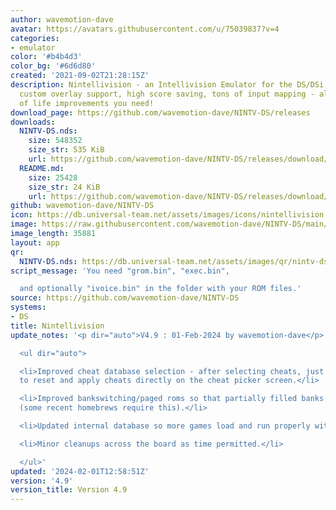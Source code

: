 ```yaml
---
author: wavemotion-dave
avatar: https://avatars.githubusercontent.com/u/75039837?v=4
categories:
- emulator
color: '#b4b4d3'
color_bg: '#6d6d80'
created: '2021-09-02T21:28:15Z'
description: Nintellivision - an Intellivision Emulator for the DS/DSi. High compatibility,
  custom overlay support, high score saving, tons of input mapping - all the quality
  of life improvements you need!
download_page: https://github.com/wavemotion-dave/NINTV-DS/releases
downloads:
  NINTV-DS.nds:
    size: 548352
    size_str: 535 KiB
    url: https://github.com/wavemotion-dave/NINTV-DS/releases/download/4.9/NINTV-DS.nds
  README.md:
    size: 25428
    size_str: 24 KiB
    url: https://github.com/wavemotion-dave/NINTV-DS/releases/download/4.9/README.md
github: wavemotion-dave/NINTV-DS
icon: https://db.universal-team.net/assets/images/icons/nintellivision.png
image: https://raw.githubusercontent.com/wavemotion-dave/NINTV-DS/main/arm9/gfx/bgTop.png
image_length: 35881
layout: app
qr:
  NINTV-DS.nds: https://db.universal-team.net/assets/images/qr/nintv-ds-nds.png
script_message: 'You need "grom.bin", "exec.bin",

  and optionally "ivoice.bin" in the folder with your ROM files.'
source: https://github.com/wavemotion-dave/NINTV-DS
systems:
- DS
title: Nintellivision
update_notes: '<p dir="auto">V4.9 : 01-Feb-2024 by wavemotion-dave</p>

  <ul dir="auto">

  <li>Improved cheat database selection - after selecting cheats, just press START
  to reset and apply cheats directly on the cheat picker screen.</li>

  <li>Improved bankswitching/paged roms so that partially filled banks can be switched
  (some recent homebrews require this).</li>

  <li>Updated internal database so more games load and run properly without tweaks.</li>

  <li>Minor cleanups across the board as time permitted.</li>

  </ul>'
updated: '2024-02-01T12:58:51Z'
version: '4.9'
version_title: Version 4.9
---
```


